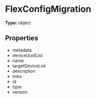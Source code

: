 # FlexConfigMigration


**Type:** object

## Properties
* metadata
* deviceUuidList
* name
* targetDeviceList
* description
* links
* id
* type
* version
